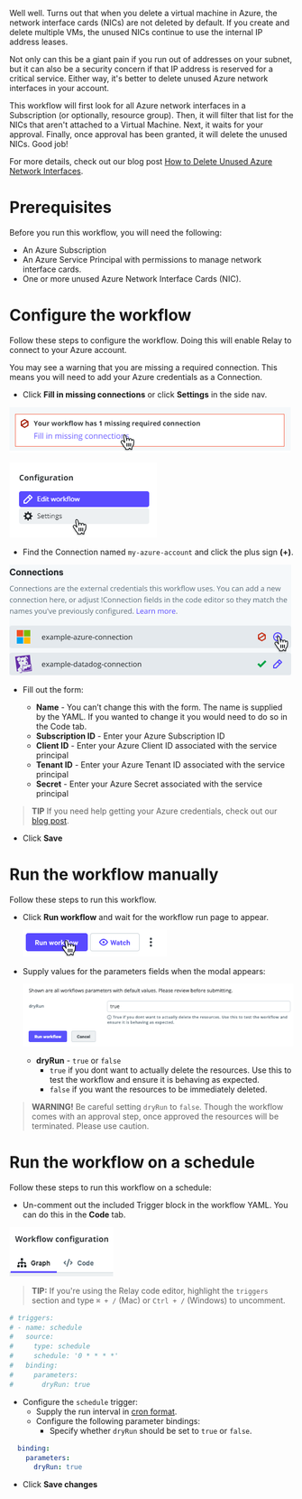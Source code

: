Well well. Turns out that when you delete a virtual machine in Azure, the network interface cards (NICs) are not deleted by default. If you create and delete multiple VMs, the unused NICs continue to use the internal IP address leases.

Not only can this be a giant pain if you run out of addresses on your subnet, but it can also be a security concern if that IP address is reserved for a critical service. Either way, it's better to delete unused Azure network interfaces in your account. 

This workflow will first look for all Azure network interfaces in a Subscription (or optionally, resource group). Then, it will filter that list for the NICs that aren't attached to a Virtual Machine. Next, it waits for your approval. Finally, once approval has been granted, it will delete the unused NICs. Good job! 

For more details, check out our blog post [How to Delete Unused Azure Network Interfaces](https://relay.sh/blog/delete-azure-network-interfaces/).

# Prerequisites  

Before you run this workflow, you will need the following:  
- An Azure Subscription  
- An Azure Service Principal with permissions to manage network interface cards.  
- One or more unused Azure Network Interface Cards (NIC).   

# Configure the workflow  

Follow these steps to configure the workflow. Doing this will enable Relay to connect to your Azure account. 

You may see a warning that you are missing a required connection. This means you will need to add your Azure credentials as a Connection.


- Click **Fill in missing connections** or click **Settings** in the side nav.

![Fill in missing connections](/media/missing-connection.png)

![Click settings from side nav](/media/settings-sidenav.png)

- Find the Connection named `my-azure-account` and click the plus sign **(+)**. 

![Guide connections](/media/guide-connections.png)

- Fill out the form:  

   - **Name** - You can’t change this with the form. The name is supplied by the YAML. If you wanted to change it you would need to do so in the Code tab.
   - **Subscription ID** - Enter your Azure Subscription ID
   - **Client ID** - Enter your Azure Client ID associated with the service principal  
   - **Tenant ID** - Enter your Azure Tenant ID associated with the service principal
   - **Secret** - Enter your Azure Secret associated with the service principal  

> **TIP** If you need help getting your Azure credentials, check out our [blog post](https://relay.sh/blog/delete-azure-network-interfaces).

-  Click **Save** 
# Run the workflow manually

Follow these steps to run this workflow.

- Click **Run workflow** and wait for the workflow run page to appear.  

    ![Run workflow](/media/run-workflow-action.png)

- Supply values for the parameters fields when the modal appears:  

    ![Supply modal values](/media/dry-run-modal.png)

    - **dryRun** - `true` or `false` 
       - `true` if you dont want to actually delete the resources. Use this to test the workflow and ensure it is behaving as expected.
       - `false` if you want the resources to be immediately deleted.  

> **WARNING!** Be careful setting `dryRun` to `false`. Though the workflow comes with an approval step, once approved the resources will be terminated. Please use caution.

# Run the workflow on a schedule  
Follow these steps to run this workflow on a schedule:  
- Un-comment out the included Trigger block in the workflow YAML. You can do this in the **Code** tab.

![Code tab](/media/code-tab.png)

> **TIP:** If you're using the Relay code editor, highlight the `triggers` section and type `⌘ + /` (Mac) or `Ctrl + /` (Windows) to uncomment.  

```yaml
# triggers:
# - name: schedule
#   source:
#     type: schedule
#     schedule: '0 * * * *'
#   binding:
#     parameters:
#       dryRun: true
```

-  Configure the `schedule` trigger:  
   - Supply the run interval in [cron format](https://crontab.guru/).  
   - Configure the following parameter bindings:  
      - Specify whether `dryRun` should be set to `true` or `false`.  
```yaml
  binding:
    parameters:
      dryRun: true
```

- Click **Save changes**